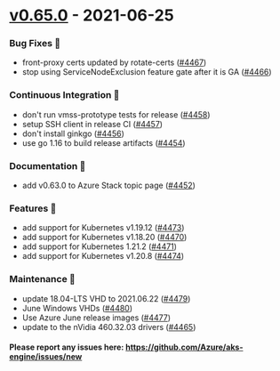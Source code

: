 
<a name="v0.65.0"></a>
# [v0.65.0] - 2021-06-25
### Bug Fixes 🐞
- front-proxy certs updated by rotate-certs ([#4467](https://github.com/Azure/aks-engine/issues/4467))
- stop using ServiceNodeExclusion feature gate after it is GA ([#4466](https://github.com/Azure/aks-engine/issues/4466))

### Continuous Integration 💜
- don't run vmss-prototype tests for release ([#4458](https://github.com/Azure/aks-engine/issues/4458))
- setup SSH client in release CI ([#4457](https://github.com/Azure/aks-engine/issues/4457))
- don't install ginkgo ([#4456](https://github.com/Azure/aks-engine/issues/4456))
- use go 1.16 to build release artifacts ([#4454](https://github.com/Azure/aks-engine/issues/4454))

### Documentation 📘
- add v0.63.0 to Azure Stack topic page ([#4452](https://github.com/Azure/aks-engine/issues/4452))

### Features 🌈
- add support for Kubernetes v1.19.12 ([#4473](https://github.com/Azure/aks-engine/issues/4473))
- add support for Kubernetes v1.18.20 ([#4470](https://github.com/Azure/aks-engine/issues/4470))
- add support for Kubernetes 1.21.2 ([#4471](https://github.com/Azure/aks-engine/issues/4471))
- add support for Kubernetes v1.20.8 ([#4474](https://github.com/Azure/aks-engine/issues/4474))

### Maintenance 🔧
- update 18.04-LTS VHD to 2021.06.22 ([#4479](https://github.com/Azure/aks-engine/issues/4479))
- June Windows VHDs ([#4480](https://github.com/Azure/aks-engine/issues/4480))
- Use Azure June release images ([#4477](https://github.com/Azure/aks-engine/issues/4477))
- update to the nVidia 460.32.03 drivers ([#4465](https://github.com/Azure/aks-engine/issues/4465))

#### Please report any issues here: https://github.com/Azure/aks-engine/issues/new
[Unreleased]: https://github.com/Azure/aks-engine/compare/v0.65.0...HEAD
[v0.65.0]: https://github.com/Azure/aks-engine/compare/v0.64.0...v0.65.0
